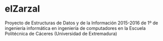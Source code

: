 # elZarzal

Proyecto de Estructuras de Datos y de la Información 2015-2016 de 1º de ingeniería informática en ingeniería de computadores en la Escuela
Politécnica de Cáceres (Universidad de Extremadura)
